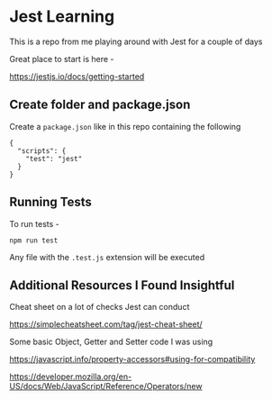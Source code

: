 # Jest Learning

This is a repo from me playing around with Jest for a couple of days

Great place to start is here - 

https://jestjs.io/docs/getting-started

## Create folder and package.json

Create a `package.json` like in this repo containing the following

```
{
  "scripts": {
    "test": "jest"
  }
}
```

## Running Tests

To run tests -

`npm run test`

Any file with the `.test.js`  extension will be executed

## Additional Resources I Found Insightful 

Cheat sheet on a lot of checks Jest can conduct

https://simplecheatsheet.com/tag/jest-cheat-sheet/

Some basic Object, Getter and Setter code I was using

https://javascript.info/property-accessors#using-for-compatibility

https://developer.mozilla.org/en-US/docs/Web/JavaScript/Reference/Operators/new